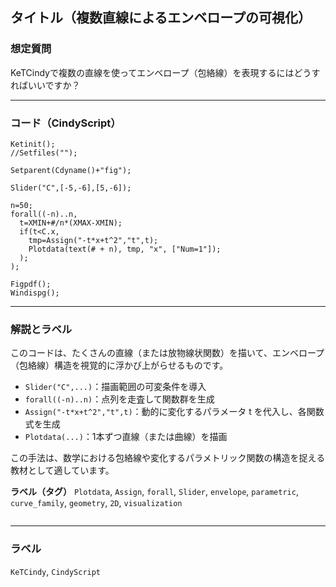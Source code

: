 ## タイトル（複数直線によるエンベロープの可視化）

### 想定質問

KeTCindyで複数の直線を使ってエンベロープ（包絡線）を表現するにはどうすればいいですか？

---

### コード（CindyScript）

```cindy
Ketinit();
//Setfiles("");

Setparent(Cdyname()+"fig");

Slider("C",[-5,-6],[5,-6]);

n=50;
forall((-n)..n,
  t=XMIN+#/n*(XMAX-XMIN);
  if(t<C.x,
    tmp=Assign("-t*x+t^2","t",t);
    Plotdata(text(# + n), tmp, "x", ["Num=1"]);
  );
);

Figpdf();
Windispg();
````

---

### 解説とラベル

このコードは、たくさんの直線（または放物線状関数）を描いて、エンベロープ（包絡線）構造を視覚的に浮かび上がらせるものです。

* `Slider("C",...)`：描画範囲の可変条件を導入
* `forall((-n)..n)`：点列を走査して関数群を生成
* `Assign("-t*x+t^2","t",t)`：動的に変化するパラメータ t を代入し、各関数式を生成
* `Plotdata(...)`：1本ずつ直線（または曲線）を描画

この手法は、数学における包絡線や変化するパラメトリック関数の構造を捉える教材として適しています。

**ラベル（タグ）**
`Plotdata`, `Assign`, `forall`, `Slider`, `envelope`, `parametric`, `curve_family`, `geometry`, `2D`, `visualization`

```
```


---

### ラベル

`KeTCindy`, `CindyScript`
